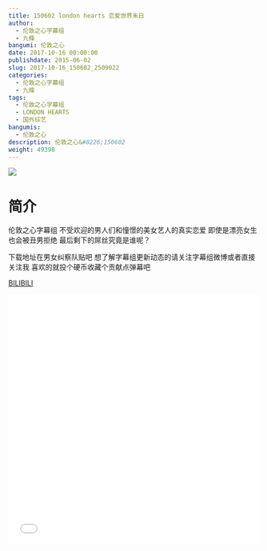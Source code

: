 ```yaml
---
title: 150602 london hearts 恋爱世界末日
author: 
  - 伦敦之心字幕组
  - 九條
bangumi: 伦敦之心
date: 2017-10-16 00:00:00
publishdate: 2015-06-02
slug: 2017-10-16_150602_2509022
categories: 
  - 伦敦之心字幕组
  - 九條
tags: 
  - 伦敦之心字幕组
  - LONDON HEARTS
  - 国外综艺
bangumis: 
  - 伦敦之心
description: 伦敦之心&#8226;150602
weight: 49398
---
```


![](https://i.imgur.com/W84KhkM.jpg)

# 简介  
伦敦之心字幕组 不受欢迎的男人们和憧憬的美女艺人的真实恋爱 即使是漂亮女生也会被丑男拒绝 最后剩下的屌丝究竟是谁呢？
下载地址在男女纠察队贴吧 想了解字幕组更新动态的请关注字幕组微博或者直接关注我 喜欢的就投个硬币收藏个贡献点弹幕吧

  [BILIBILI](https://www.bilibili.com/video/av2509022/)


  <iframe src="//www.bilibili.com/html/html5player.html?cid=3921405&aid=2509022" width="100%" height="500" frameborder="0" allowfullscreen="allowfullscreen"></iframe>
